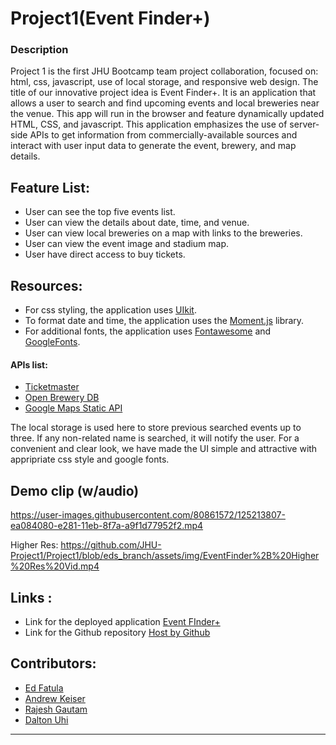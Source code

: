 # Project1(Event Finder+)

### Description
Project 1 is the first JHU Bootcamp team project collaboration, focused on: html, css, javascript, use of local storage, and responsive web design. The title of our innovative project idea is Event Finder+.  It is an application that allows a user to search and find upcoming events and local breweries near the venue. This app will run in the browser and feature dynamically updated HTML, CSS, and javascript. This application emphasizes the use of server-side APIs to get information from commercially-available sources and interact with user input data to generate the event, brewery, and map details.

## Feature List:

* User can see the top five events list.
* User can view the details about date, time, and venue.
* User can view local breweries on a map with links to the breweries.
* User can view the event image and stadium map.
* User have direct access to buy tickets.

## Resources:

- For css styling, the application uses [UIkit](https://getuikit.com/docs/introduction).
- To format date and time, the application uses the [Moment.js](https://momentjs.com/) library.
- For additional fonts, the application uses [Fontawesome](https://fontawesome.com) and [GoogleFonts](https://developers.google.com/fonts).

#### APIs list:
* [Ticketmaster](https://developer.ticketmaster.com/products-and-docs/apis/getting-started/)
* [Open Brewery DB](https://www.openbrewerydb.org/documentation/01-listbreweries)
* [Google Maps Static API](https://developers.google.com/maps/documentation/maps-static/overview)

The local storage is used here to store previous searched events up to three. If any non-related name is searched, it will notify the user. For a convenient and clear look, we have made the UI simple and attractive with appripriate css style and google fonts. 

## Demo clip (w/audio)
https://user-images.githubusercontent.com/80861572/125213807-ea084080-e281-11eb-8f7a-a9f1d77952f2.mp4

Higher Res: https://github.com/JHU-Project1/Project1/blob/eds_branch/assets/img/EventFinder%2B%20Higher%20Res%20Vid.mp4


## Links :

* Link for the deployed application [Event FInder+](https://jhu-project1.github.io/Project)
* Link for the Github repository [Host by Github](https://github.com/JHU-Project1/Project1)



## Contributors:
* [Ed Fatula](https://github.com/shooters00)
* [Andrew Keiser](https://github.com/webdev410)
* [Rajesh Gautam](https://github.com/Rajesh295-dev)
* [Dalton Uhi](https://github.com/duhl91)

- - -
 
